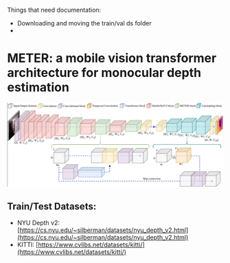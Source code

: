 Things that need documentation:
- Downloading and moving the train/val ds folder
- 

# METER: a mobile vision transformer architecture for monocular depth estimation

![alt text](https://github.com/lorenzopapa5/METER/blob/main/images/meter.jpg)

## Train/Test Datasets:

* NYU Depth v2: [https://cs.nyu.edu/~silberman/datasets/nyu_depth_v2.html](https://cs.nyu.edu/~silberman/datasets/nyu_depth_v2.html)
* KITTI: [https://www.cvlibs.net/datasets/kitti/](https://www.cvlibs.net/datasets/kitti/)
